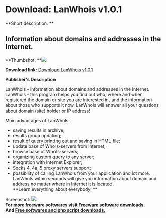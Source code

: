 # Download: LanWhois v1.0.1

**Short description: **

## Information about domains and addresses in the Internet.

  
**Thumbshot: **![](http://www.freewarefiles.com/screenshot/lanwhois_md.gif)   
  
**Download link:** [Download LanWhois v1.0.1](http://freesoftwares.boysofts.com/LanWhois-V_program_13208.html)  
  

**Publisher's Description**  
  

LanWhoIs - information about domains and addresses in the Internet. LanWhoIs -
this program helps you find out who, where and when registered the domain or
site you are interested in, and the information about those who supports it
now. LanWhoIs will answer all your questions about domain (site) holder or IP
address!

Main advantages of LanWhoIs:

  * saving results in archive; 
  * results group updating; 
  * result of query printing out and saving in HTML file; 
  * update base of WhoIs-servers from Internet; 
  * browse base of WhoIs-servers; 
  * organizing custom query to any server; 
  * integration with Internet Explorer; 
  * Socks 4, 4a, 5 proxy servers support; 
  * possibility of calling LanWhoIs from your application and lot more. 
LanWhoIs within seconds will give you information about domain and address no
matter where in Internet it is located.  
**Learn everything about everybody! **

  
  
Screenshot: ![](http://www.freewarefiles.com/screenshot/lanwhois.gif)  
**For more freeware softwares visit [Freeware software downloads.](http://freesoftwares.boysofts.com/)**   
**And [Free softwares and php script downloads.](http://www.boysofts.com/)**

